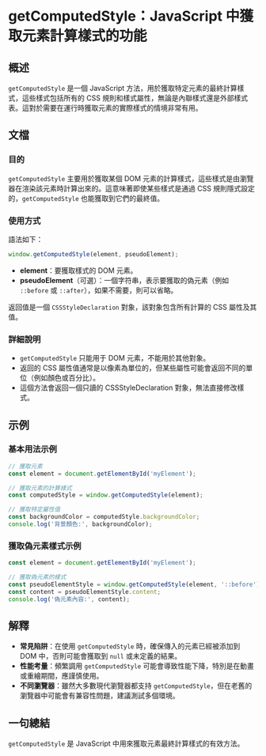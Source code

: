 <!--
Meta Description: # getComputedStyle：JavaScript 中獲取元素計算樣式的功能 ## 概述 `getComputedStyle` 是一個 JavaScript 方法，用於獲取特定元素的最終計算樣式，這些樣式包括所有的 CSS 規則和樣式屬性，無論是內聯樣式還是外部樣式表。這對於需要在運行時獲取...
Meta Keywords: getcomputedstyle, javascript, element, const, css
-->

# getComputedStyle：JavaScript 中獲取元素計算樣式的功能

## 概述
`getComputedStyle` 是一個 JavaScript 方法，用於獲取特定元素的最終計算樣式，這些樣式包括所有的 CSS 規則和樣式屬性，無論是內聯樣式還是外部樣式表。這對於需要在運行時獲取元素的實際樣式的情境非常有用。

## 文檔
### 目的
`getComputedStyle` 主要用於獲取某個 DOM 元素的計算樣式，這些樣式是由瀏覽器在渲染該元素時計算出來的。這意味著即使某些樣式是通過 CSS 規則隱式設定的，`getComputedStyle` 也能獲取到它們的最終值。

### 使用方式
語法如下：
```javascript
window.getComputedStyle(element, pseudoElement);
```
- **element**：要獲取樣式的 DOM 元素。
- **pseudoElement**（可選）：一個字符串，表示要獲取的偽元素（例如 `::before` 或 `::after`），如果不需要，則可以省略。

返回值是一個 `CSSStyleDeclaration` 對象，該對象包含所有計算的 CSS 屬性及其值。

### 詳細說明
- `getComputedStyle` 只能用于 DOM 元素，不能用於其他對象。
- 返回的 CSS 屬性值通常是以像素為單位的，但某些屬性可能會返回不同的單位（例如顏色或百分比）。
- 這個方法會返回一個只讀的 CSSStyleDeclaration 對象，無法直接修改樣式。

## 示例
### 基本用法示例
```javascript
// 獲取元素
const element = document.getElementById('myElement');

// 獲取元素的計算樣式
const computedStyle = window.getComputedStyle(element);

// 獲取特定屬性值
const backgroundColor = computedStyle.backgroundColor;
console.log('背景顏色:', backgroundColor);
```

### 獲取偽元素樣式示例
```javascript
const element = document.getElementById('myElement');

// 獲取偽元素的樣式
const pseudoElementStyle = window.getComputedStyle(element, '::before');
const content = pseudoElementStyle.content;
console.log('偽元素內容:', content);
```

## 解釋
- **常見陷阱**：在使用 `getComputedStyle` 時，確保傳入的元素已經被添加到 DOM 中，否則可能會獲取到 `null` 或未定義的結果。
- **性能考量**：頻繁調用 `getComputedStyle` 可能會導致性能下降，特別是在動畫或重繪期間，應謹慎使用。
- **不同瀏覽器**：雖然大多數現代瀏覽器都支持 `getComputedStyle`，但在老舊的瀏覽器中可能會有兼容性問題，建議測試多個環境。

## 一句總結
`getComputedStyle` 是 JavaScript 中用來獲取元素最終計算樣式的有效方法。